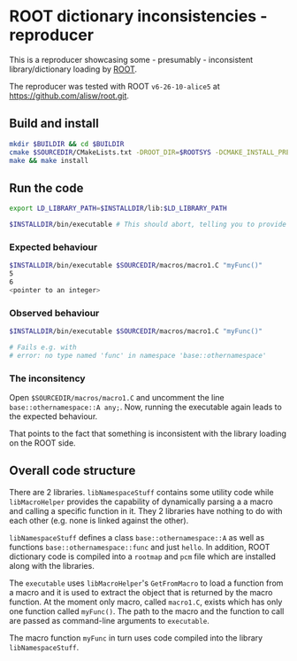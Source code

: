 # ROOT dictionary inconsistencies - reproducer

This is a reproducer showcasing some - presumably - inconsistent library/dictionary loading by [ROOT](https://github.com/root-project/root).

The reproducer was tested with ROOT `v6-26-10-alice5` at https://github.com/alisw/root.git.

## Build and install

```bash
mkdir $BUILDIR && cd $BUILDIR
cmake $SOURCEDIR/CMakeLists.txt -DROOT_DIR=$ROOTSYS -DCMAKE_INSTALL_PREFIX=$INSTALLDIR
make && make install
```

## Run the code

```bash
export LD_LIBRARY_PATH=$INSTALLDIR/lib:$LD_LIBRARY_PATH

$INSTALLDIR/bin/executable # This should abort, telling you to provide 2 arguments (path to macro and function in macro)
```

### Expected behaviour
```bash
$INSTALLDIR/bin/executable $SOURCEDIR/macros/macro1.C "myFunc()"
5
6
<pointer to an integer>
```

### Observed behaviour
```bash
$INSTALLDIR/bin/executable $SOURCEDIR/macros/macro1.C "myFunc()"

# Fails e.g. with
# error: no type named 'func' in namespace 'base::othernamespace'
```

### The inconsitency

Open `$SOURCEDIR/macros/macro1.C` and uncomment the line `base::othernamespace::A any;`.
Now, running the executable again leads to the expected behaviour.

That points to the fact that something is inconsistent with the library loading on the ROOT side.


## Overall code structure

There are 2 libraries.
`libNamespaceStuff` contains some utility code while `libMacroHelper` provides the capability of dynamically parsing a a macro and calling a specific function in it.
They 2 libraries have nothing to do with each other (e.g. none is linked against the other).

`libNamespaceStuff` defines a class `base::othernamespace::A` as well as functions `base::othernamespace::func` and just `hello`.
In addition, ROOT dictionary code is compiled into a `rootmap` and `pcm` file which are installed along with the libraries.

The `executable` uses `libMacroHelper`'s `GetFromMacro` to load a function from a macro and it is used to extract the object that is returned by the macro function.
At the moment only macro, called `macro1.C`, exists which has only one function called `myFunc()`.
The path to the macro and the function to call are passed as command-line arguments to `executable`.

The macro function `myFunc` in turn uses code compiled into the library `libNamespaceStuff`. 
